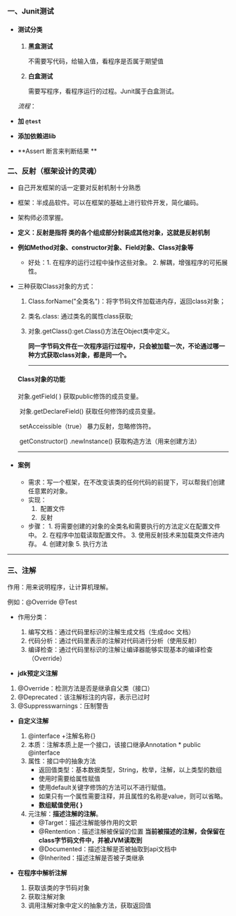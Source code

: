 

### 一、Junit测试

* #### 测试分类

  1. **黑盒测试**

     不需要写代码，给输入值，看程序是否属于期望值

  2. **白盒测试**

     需要写程序，看程序运行的过程。Junit属于白盒测试。

  *流程*：

* **加  ``` @test ```**
* **添加依赖进lib**
* **Assert 断言来判断结果 **

### 二、反射（框架设计的灵魂）

* 自己开发框架的话一定要对反射机制十分熟悉

 *  框架：半成品软件。可以在框架的基础上进行软件开发，简化编码。

 *  架构师必须掌握。

 *  **定义：反射是指将 类的各个组成部分封装成其他对象，这就是反射机制**

 *  **例如Method对象、constructor对象、Field对象、Class对象等**

       * 好处：1. 在程序的运行过程中操作这些对象。 
                    2.  解耦，增强程序的可拓展性。

* 三种获取Class对象的方式：

  1. Class.forName("全类名")：将字节码文件加载进内存，返回class对象；

  2. 类名.class:  通过类名的属性class获取;

  3. 对象.getClass():get.Class()方法在Object类中定义。

     **同一字节码文件在一次程序运行过程中，只会被加载一次，不论通过哪一种方式获取class对象，都是同一个。**

     _____

     

  #### Class对象的功能

     对象.getField( )                                        获取public修饰的成员变量。
  
  ​	对象.getDeclareField()                         获取任何修饰的成员变量。
  
  ​	setAcceissible（true）                           暴力反射，忽略修饰符。
  
  ​	getConstructor() .newInstance()          获取构造方法（用来创建方法）
  
  ---
  
* #### 案例

     * 需求：写一个框架，在不改变该类的任何代码的前提下，可以帮我们创建任意累的对象。
     * 实现：
       1. ​         配置文件
       2. ​            反射
     * 步骤：
                   1. 将需要创建的对象的全类名和需要执行的方法定义在配置文件中。
                      2. 在程序中加载读取配置文件。
                      3. 使用反射技术来加载类文件进内存。
                      4. 创建对象
                      5. 执行方法

---

### 三、注解

作用：用来说明程序，让计算机理解。

例如：@Override    @Test    

* 作用分类：
  	1. 编写文档：通过代码里标识的注解生成文档（生成doc 文档）
   	2. 代码分析：通过代码里表示的注解对代码进行分析（使用反射）
   	3. 编译检查：通过代码里标识的注解让编译器能够实现基本的编译检查（Override） 

* **jdk预定义注解**

1. @Override：检测方法是否是继承自父类（接口）
2. @Deprecated：该注解标注的内容，表示已过时
3. @Suppresswarnings：压制警告

* **自定义注解**
  1. @interface +注解名称{}
  2. 本质：注解本质上是一个接口，该接口继承Annotation
          * public @interface
  3. 属性：接口中的抽象方法
     * 返回值类型：基本数据类型，String，枚举，注解，以上类型的数组
     * 使用时需要给属性赋值
     * 使用default关键字修饰的方法可以不进行赋值。
     * 如果只有一个属性需要注释，并且属性的名称是value，则可以省略。
     * **数组赋值使用{ }**
  4. 元注解：**描述注解的注解**。
     * @Target：描述注解能够作用的文职
     * @Rentention：描述注解被保留的位置   **当前被描述的注解，会保留在class字节码文件中，并被JVM读取到**
     * @Documented：描述注解是否被抽取到api文档中
     * @Inherited：描述注解是否被子类继承

* **在程序中解析注解**

  	1. 获取该类的字节码对象
   	2. 获取注解对象
   	3. 调用注解对象中定义的抽象方法，获取返回值

  ​	